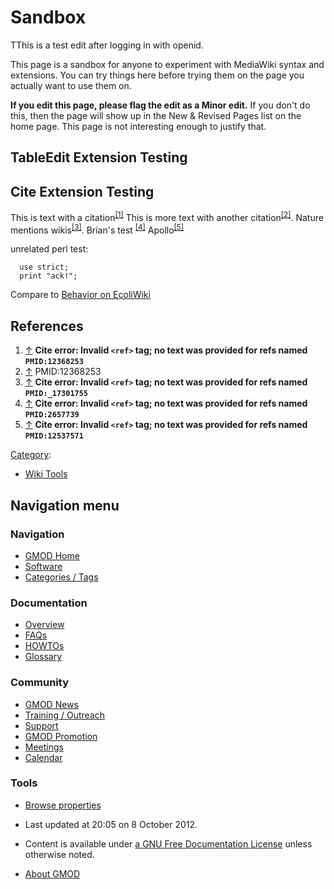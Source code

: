 



<span id="top"></span>




# <span dir="auto">Sandbox</span>









TThis is a test edit after logging in with openid.

This page is a sandbox for anyone to experiment with MediaWiki syntax
and extensions. You can try things here before trying them on the page
you actually want to use them on.

**If you edit this page, please flag the edit as a Minor edit.** If you
don't do this, then the page will show up in the New & Revised Pages
list on the home page. This page is not interesting enough to justify
that.

## <span id="TableEdit_Extension_Testing" class="mw-headline">TableEdit Extension Testing</span>

## <span id="Cite_Extension_Testing" class="mw-headline">Cite Extension Testing</span>

This is text with a
citation<sup>[\[1\]](#cite_note-PMID:12368253-1)</sup> This is more text
with another citation<sup>[\[2\]](#cite_note-2)</sup>. Nature mentions
wikis<sup>[\[3\]](#cite_note-PMID:_17301755-3)</sup>. Brian's test
<sup>[\[4\]](#cite_note-PMID:2657739-4)</sup>
Apollo<sup>[\[5\]](#cite_note-PMID:12537571-5)</sup>

unrelated perl test:


``` de1
  use strict;
  print "ack!";
```


Compare to
<a href="http://ecoliwiki.net/colipedia/index.php/Help:References"
class="external text" rel="nofollow">Behavior on EcoliWiki</a>

## <span id="References" class="mw-headline">References</span>

1.  <span id="cite_note-PMID:12368253"><span class="mw-cite-backlink">[↑](#cite_ref-PMID:12368253_0)</span>
    **Cite error: Invalid `<ref>` tag; no text was provided for refs
    named `PMID:12368253`**</span>
2.  <span id="cite_note-2"><span class="mw-cite-backlink">[↑](#cite_ref-2)</span>
    <span class="reference-text">PMID:12368253</span></span>
3.  <span id="cite_note-PMID:_17301755"><span class="mw-cite-backlink">[↑](#cite_ref-PMID:_17301755_0)</span>
    **Cite error: Invalid `<ref>` tag; no text was provided for refs
    named `PMID:_17301755`**</span>
4.  <span id="cite_note-PMID:2657739"><span class="mw-cite-backlink">[↑](#cite_ref-PMID:2657739_0)</span>
    **Cite error: Invalid `<ref>` tag; no text was provided for refs
    named `PMID:2657739`**</span>
5.  <span id="cite_note-PMID:12537571"><span class="mw-cite-backlink">[↑](#cite_ref-PMID:12537571_0)</span>
    **Cite error: Invalid `<ref>` tag; no text was provided for refs
    named `PMID:12537571`**</span>




[Category](Special%3ACategories "Special%3ACategories"):

- [Wiki Tools](Category%3AWiki_Tools "Category%3AWiki Tools")






## Navigation menu






### 





### Navigation



- <span id="n-GMOD-Home">[GMOD Home](Main_Page)</span>
- <span id="n-Software">[Software](GMOD_Components)</span>
- <span id="n-Categories-.2F-Tags">[Categories /
  Tags](Categories)</span>




### Documentation



- <span id="n-Overview">[Overview](Overview)</span>
- <span id="n-FAQs">[FAQs](Category%3AFAQ)</span>
- <span id="n-HOWTOs">[HOWTOs](Category%3AHOWTO)</span>
- <span id="n-Glossary">[Glossary](Glossary)</span>




### Community



- <span id="n-GMOD-News">[GMOD News](GMOD_News)</span>
- <span id="n-Training-.2F-Outreach">[Training /
  Outreach](Training_and_Outreach)</span>
- <span id="n-Support">[Support](Support)</span>
- <span id="n-GMOD-Promotion">[GMOD Promotion](GMOD_Promotion)</span>
- <span id="n-Meetings">[Meetings](Meetings)</span>
- <span id="n-Calendar">[Calendar](Calendar)</span>




### Tools

- <span id="t-smwbrowselink"><a href="Special%3ABrowse/Sandbox" rel="smw-browse">Browse properties</a></span>



- <span id="footer-info-lastmod">Last updated at 20:05 on 8 October
  2012.</span>
<!-- - <span id="footer-info-viewcount">81,738 page views.</span> -->
- <span id="footer-info-copyright">Content is available under
  <a href="http://www.gnu.org/licenses/fdl-1.3.html" class="external"
  rel="nofollow">a GNU Free Documentation License</a> unless otherwise
  noted.</span>

<!-- -->

- <span id="footer-places-about">[About
  GMOD](GMOD%3AAbout "GMOD%3AAbout")</span>

<!-- -->




